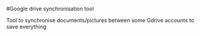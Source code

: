 #Google drive synchronisation tool

Tool to synchronise documents/pictures between some Gdrive accounts to save everything 
